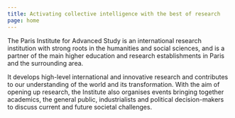 ```yaml
---
title: Activating collective intelligence with the best of research
page: home
---
```

The Paris Institute for Advanced Study is an international research institution with strong roots in the humanities and social sciences, and is a partner of the main higher education and research establishments in Paris and the surrounding area.


It develops high-level international and innovative research and contributes to our understanding of the world and its transformation. With the aim of opening up research, the Institute also organises events bringing together academics, the general public, industrialists and political decision-makers to discuss current and future societal challenges.
